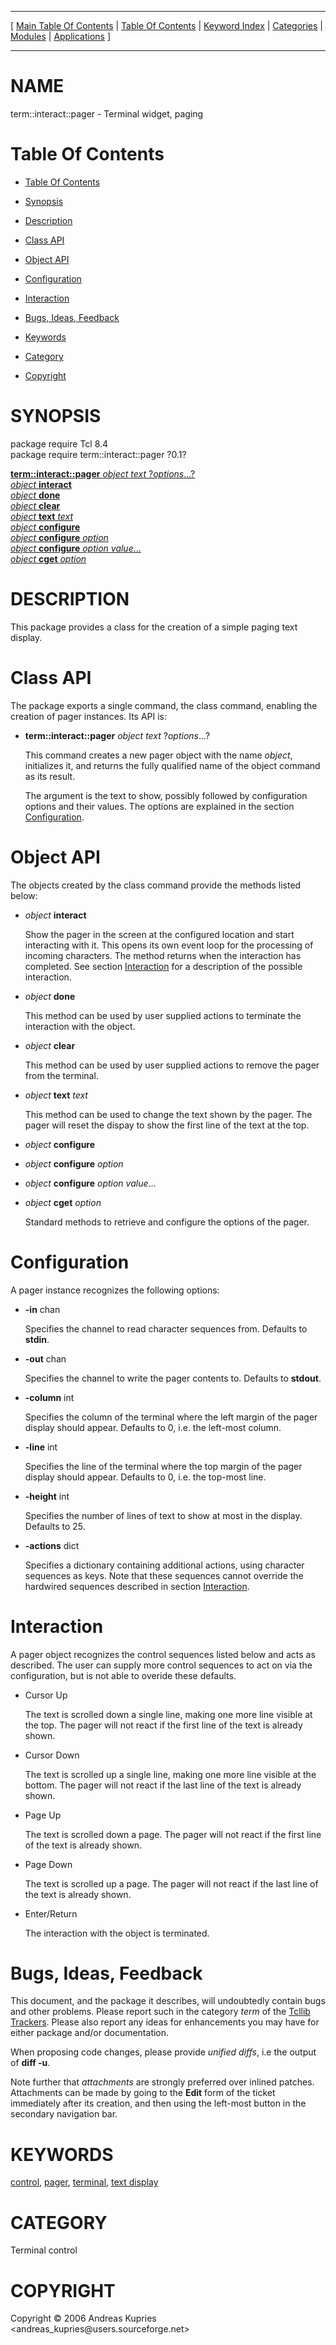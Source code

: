 
[//000000001]: # (term::interact::pager \- Terminal control)
[//000000002]: # (Generated from file 'ipager\.man' by tcllib/doctools with format 'markdown')
[//000000003]: # (Copyright &copy; 2006 Andreas Kupries <andreas\_kupries@users\.sourceforge\.net>)
[//000000004]: # (term::interact::pager\(n\) 0\.1 tcllib "Terminal control")

<hr> [ <a href="../../../../toc.md">Main Table Of Contents</a> &#124; <a
href="../../../toc.md">Table Of Contents</a> &#124; <a
href="../../../../index.md">Keyword Index</a> &#124; <a
href="../../../../toc0.md">Categories</a> &#124; <a
href="../../../../toc1.md">Modules</a> &#124; <a
href="../../../../toc2.md">Applications</a> ] <hr>

# NAME

term::interact::pager \- Terminal widget, paging

# <a name='toc'></a>Table Of Contents

  - [Table Of Contents](#toc)

  - [Synopsis](#synopsis)

  - [Description](#section1)

  - [Class API](#section2)

  - [Object API](#section3)

  - [Configuration](#section4)

  - [Interaction](#section5)

  - [Bugs, Ideas, Feedback](#section6)

  - [Keywords](#keywords)

  - [Category](#category)

  - [Copyright](#copyright)

# <a name='synopsis'></a>SYNOPSIS

package require Tcl 8\.4  
package require term::interact::pager ?0\.1?  

[__term::interact::pager__ *object* *text* ?*options*\.\.\.?](#1)  
[*object* __interact__](#2)  
[*object* __done__](#3)  
[*object* __clear__](#4)  
[*object* __text__ *text*](#5)  
[*object* __configure__](#6)  
[*object* __configure__ *option*](#7)  
[*object* __configure__ *option* *value*\.\.\.](#8)  
[*object* __cget__ *option*](#9)  

# <a name='description'></a>DESCRIPTION

This package provides a class for the creation of a simple paging text display\.

# <a name='section2'></a>Class API

The package exports a single command, the class command, enabling the creation
of pager instances\. Its API is:

  - <a name='1'></a>__term::interact::pager__ *object* *text* ?*options*\.\.\.?

    This command creates a new pager object with the name *object*,
    initializes it, and returns the fully qualified name of the object command
    as its result\.

    The argument is the text to show, possibly followed by configuration options
    and their values\. The options are explained in the section
    [Configuration](#section4)\.

# <a name='section3'></a>Object API

The objects created by the class command provide the methods listed below:

  - <a name='2'></a>*object* __interact__

    Show the pager in the screen at the configured location and start
    interacting with it\. This opens its own event loop for the processing of
    incoming characters\. The method returns when the interaction has completed\.
    See section [Interaction](#section5) for a description of the possible
    interaction\.

  - <a name='3'></a>*object* __done__

    This method can be used by user supplied actions to terminate the
    interaction with the object\.

  - <a name='4'></a>*object* __clear__

    This method can be used by user supplied actions to remove the pager from
    the terminal\.

  - <a name='5'></a>*object* __text__ *text*

    This method can be used to change the text shown by the pager\. The pager
    will reset the dispay to show the first line of the text at the top\.

  - <a name='6'></a>*object* __configure__

  - <a name='7'></a>*object* __configure__ *option*

  - <a name='8'></a>*object* __configure__ *option* *value*\.\.\.

  - <a name='9'></a>*object* __cget__ *option*

    Standard methods to retrieve and configure the options of the pager\.

# <a name='section4'></a>Configuration

A pager instance recognizes the following options:

  - __\-in__ chan

    Specifies the channel to read character sequences from\. Defaults to
    __stdin__\.

  - __\-out__ chan

    Specifies the channel to write the pager contents to\. Defaults to
    __stdout__\.

  - __\-column__ int

    Specifies the column of the terminal where the left margin of the pager
    display should appear\. Defaults to 0, i\.e\. the left\-most column\.

  - __\-line__ int

    Specifies the line of the terminal where the top margin of the pager display
    should appear\. Defaults to 0, i\.e\. the top\-most line\.

  - __\-height__ int

    Specifies the number of lines of text to show at most in the display\.
    Defaults to 25\.

  - __\-actions__ dict

    Specifies a dictionary containing additional actions, using character
    sequences as keys\. Note that these sequences cannot override the hardwired
    sequences described in section [Interaction](#section5)\.

# <a name='section5'></a>Interaction

A pager object recognizes the control sequences listed below and acts as
described\. The user can supply more control sequences to act on via the
configuration, but is not able to overide these defaults\.

  - Cursor Up

    The text is scrolled down a single line, making one more line visible at the
    top\. The pager will not react if the first line of the text is already
    shown\.

  - Cursor Down

    The text is scrolled up a single line, making one more line visible at the
    bottom\. The pager will not react if the last line of the text is already
    shown\.

  - Page Up

    The text is scrolled down a page\. The pager will not react if the first line
    of the text is already shown\.

  - Page Down

    The text is scrolled up a page\. The pager will not react if the last line of
    the text is already shown\.

  - Enter/Return

    The interaction with the object is terminated\.

# <a name='section6'></a>Bugs, Ideas, Feedback

This document, and the package it describes, will undoubtedly contain bugs and
other problems\. Please report such in the category *term* of the [Tcllib
Trackers](http://core\.tcl\.tk/tcllib/reportlist)\. Please also report any ideas
for enhancements you may have for either package and/or documentation\.

When proposing code changes, please provide *unified diffs*, i\.e the output of
__diff \-u__\.

Note further that *attachments* are strongly preferred over inlined patches\.
Attachments can be made by going to the __Edit__ form of the ticket
immediately after its creation, and then using the left\-most button in the
secondary navigation bar\.

# <a name='keywords'></a>KEYWORDS

[control](\.\./\.\./\.\./\.\./index\.md\#control),
[pager](\.\./\.\./\.\./\.\./index\.md\#pager),
[terminal](\.\./\.\./\.\./\.\./index\.md\#terminal), [text
display](\.\./\.\./\.\./\.\./index\.md\#text\_display)

# <a name='category'></a>CATEGORY

Terminal control

# <a name='copyright'></a>COPYRIGHT

Copyright &copy; 2006 Andreas Kupries <andreas\_kupries@users\.sourceforge\.net>
